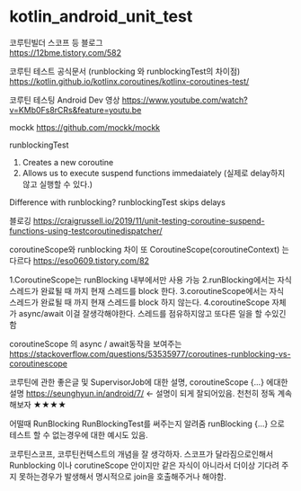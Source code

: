 # kotlin_android_unit_test


코루틴빌더 스코프 등 블로그  
https://12bme.tistory.com/582  


코루틴 테스트 공식문서 (runblocking 와 runblockingTest의 차이점)
https://kotlin.github.io/kotlinx.coroutines/kotlinx-coroutines-test/


코루틴 테스팅 Android Dev 영상
https://www.youtube.com/watch?v=KMb0Fs8rCRs&feature=youtu.be


mockk
https://github.com/mockk/mockk


runblockingTest
1. Creates a new coroutine
2. Allows us to execute suspend functions immedaiately (실제로 delay하지 않고 실행할 수 있다.)

Difference with runblocking?
runblockingTest skips delays


블로깅
https://craigrussell.io/2019/11/unit-testing-coroutine-suspend-functions-using-testcoroutinedispatcher/


coroutineScope와 runblocking 차이 또 CoroutineScope(coroutineContext) 는 다르다
https://eso0609.tistory.com/82

1.CoroutineScope는 runBlocking 내부에서만 사용 가능
2.runBlocking에서는 자식 스레드가 완료될 때 까지 현재 스레드를 block 한다.
3.coroutineScope에서는 자식 스레드가 완료될 때 까지 현재 스레드를 block 하지 않는다.
4.coroutineScope 자체가 async/await 이걸 잘생각해야한다. 스레드를 점유하지않고 또다른 일을 할 수있긴함


coroutineScope 의 async / await동작을 보여주는
https://stackoverflow.com/questions/53535977/coroutines-runblocking-vs-coroutinescope

코루틴에 관한 좋은글 및 SupervisorJob에 대한 설명, coroutineScope {...} 에대한 설명
https://seunghyun.in/android/7/ <- 설명이 되게 잘되어있음. 천천히 정독 계속 해보자 ★★★★

어떨때 RunBlocking RunBlockingTest를 써주는지 알려줌 runBlocking {...} 으로 테스트 할 수 없는경우에 대한 예시도 있음.


코루틴스코프, 코루틴컨텍스트의 개념을 잘 생각하자.
스코프가 달라짐으로인해서 Runblocking 이나 corutineScope 안이지만 같은 자식이 아니라서
더이상 기다려 주지 못하는경우가 발생해서 명시적으로 join을 호출해주거나 해야함.

